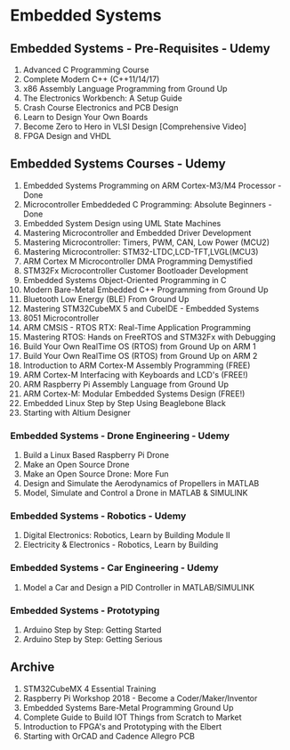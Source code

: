 # Embedded Systems #

## Embedded Systems - Pre-Requisites - Udemy ##
1. Advanced C Programming Course
2. Complete Modern C++ (C++11/14/17)
3. x86 Assembly Language Programming from Ground Up
4. The Electronics Workbench: A Setup Guide
5. Crash Course Electronics and PCB Design
6. Learn to Design Your Own Boards
7. Become Zero to Hero in VLSI Design [Comprehensive Video]
8. FPGA Design and VHDL

## Embedded Systems Courses - Udemy ##
1. Embedded Systems Programming on ARM Cortex-M3/M4 Processor - Done
2. Microcontroller Embeddeded C Programming: Absolute Beginners - Done
3. Embedded System Design using UML State Machines
4. Mastering Microcontroller and Embedded Driver Development
5. Mastering Microcontroller: Timers, PWM, CAN, Low Power (MCU2)
6. Mastering Microcontroller: STM32-LTDC,LCD-TFT,LVGL(MCU3)
7. ARM Cortex M Microcontroller DMA Programming Demystified
8. STM32Fx Microcontroller Customer Bootloader Development
9. Embedded Systems Object-Oriented Programming in C
10. Modern Bare-Metal Embedded C++ Programming from Ground Up
11. Bluetooth Low Energy (BLE) From Ground Up
12. Mastering STM32CubeMX 5 and CubeIDE - Embedded Systems
13. 8051 Microcontroller
14. ARM CMSIS - RTOS RTX: Real-Time Application Programming
15. Mastering RTOS: Hands on FreeRTOS and STM32Fx with Debugging
16. Build Your Own RealTime OS (RTOS) from Ground Up on ARM 1
17. Build Your Own RealTime OS (RTOS) from Ground Up on ARM 2
18. Introduction to ARM Cortex-M Assembly Programming (FREE)
19. ARM Cortex-M Interfacing with Keyboards and LCD's (FREE!)
20. ARM Raspberry Pi Assembly Language from Ground Up
21. ARM Cortex-M: Modular Embedded Systems Design (FREE!)
22. Embedded Linux Step by Step Using Beaglebone Black
23. Starting with Altium Designer

### Embedded Systems - Drone Engineering - Udemy ###
1. Build a Linux Based Raspberry Pi Drone
2. Make an Open Source Drone
3. Make an Open Source Drone: More Fun
4. Design and Simulate the Aerodynamics of Propellers in MATLAB
5. Model, Simulate and Control a Drone in MATLAB & SIMULINK

### Embedded Systems - Robotics - Udemy ###
1. Digital Electronics: Robotics, Learn by Building Module II
2. Electricity & Electronics - Robotics, Learn by Building

### Embedded Systems - Car Engineering - Udemy ###
1. Model a Car and Design a PID Controller in MATLAB/SIMULINK

### Embedded Systems - Prototyping ###
1. Arduino Step by Step: Getting Started
2. Arduino Step by Step: Getting Serious

## Archive ##
1. STM32CubeMX 4 Essential Training
2. Raspberry Pi Workshop 2018 - Become a Coder/Maker/Inventor
3. Embedded Systems Bare-Metal Programming Ground Up
4. Complete Guide to Build IOT Things from Scratch to Market
5. Introduction to FPGA's and Prototyping with the Elbert
6. Starting with OrCAD and Cadence Allegro PCB